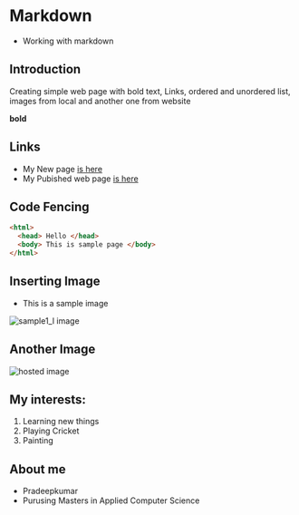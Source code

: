 # Markdown
- Working with markdown

## Introduction
Creating simple web page with bold text, Links, ordered and unordered list, images from local and another one from website


**bold**

## Links

- My New page [is here](https://github.com/pradeepkumartheegala/Test "github")
- My Pubished web page [is here](https://pradeepkumartheegala.github.io/Test/ "Source")

## Code Fencing
```HTML
<html>
  <head> Hello </head>
  <body> This is sample page </body>
</html>
```


## Inserting Image
- This is a sample image

![sample1_l image](https://github.com/pradeepkumartheegala/Test/raw/master/sample1_l.jpg "Nature")

## Another Image
![hosted image](https://upload.wikimedia.org/wikipedia/commons/5/57/Galunggung.jpg "Galunggung")

## My interests:
1. Learning new things
1. Playing Cricket
1. Painting

## About me
- Pradeepkumar
- Purusing Masters in Applied Computer Science



